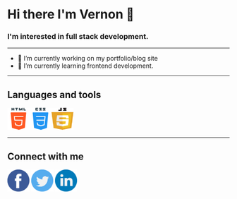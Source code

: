 # Hi there I'm Vernon 👋

### I'm interested in full stack development.

<hr>

- 🔭 I’m currently working on my portfolio/blog site
- 🌱 I’m currently learning frontend development.
<!-- - 🔍 The niche I'd like to focus is fintech, blockchain and defi -->
<!-- - 👯 I’m looking to collaborate on
- 🤔 I’m looking for help with ...
- 💬 Ask me about ... -->
  <!-- - 📫 How to reach me: ... -->
  <!-- - 😄 Pronouns: ... -->
  <!-- - ⚡ Fun fact: ... -->

<hr>

## Languages and tools

<img src="./icons/html-5.svg" width="50" height="50"><img src="./icons/css.svg" width="50" height="50"><img src="./icons/javascript.svg" width="50" height="50">

<hr>

## Connect with me

[<img src="./icons/facebook.svg" width="50" height="50">][facebook]
[<img src="./icons/twitter.svg" width="50" height="50">][twitter]
[<img src="./icons/linkedin.svg" width="50" height="50">][linkedin]

[facebook]: https://www.facebook.com/vernonranis/
[twitter]: https://www.twitter.com/vernonranis/
[linkedin]: https://www.linkedin.com/in/vernon-brando-jose-ranis-358bb0b7/https://www.twitter.com/vernonranis/
